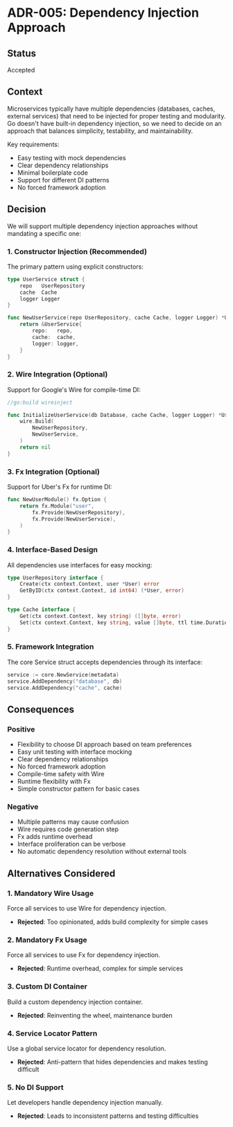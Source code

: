 # ADR-005: Dependency Injection Approach

## Status

Accepted

## Context

Microservices typically have multiple dependencies (databases, caches, external services) that need to be injected for proper testing and modularity. Go doesn't have built-in dependency injection, so we need to decide on an approach that balances simplicity, testability, and maintainability.

Key requirements:
- Easy testing with mock dependencies
- Clear dependency relationships
- Minimal boilerplate code
- Support for different DI patterns
- No forced framework adoption

## Decision

We will support multiple dependency injection approaches without mandating a specific one:

### 1. Constructor Injection (Recommended)
The primary pattern using explicit constructors:

```go
type UserService struct {
    repo   UserRepository
    cache  Cache
    logger Logger
}

func NewUserService(repo UserRepository, cache Cache, logger Logger) *UserService {
    return &UserService{
        repo:   repo,
        cache:  cache,
        logger: logger,
    }
}
```

### 2. Wire Integration (Optional)
Support for Google's Wire for compile-time DI:

```go
//go:build wireinject

func InitializeUserService(db Database, cache Cache, logger Logger) *UserService {
    wire.Build(
        NewUserRepository,
        NewUserService,
    )
    return nil
}
```

### 3. Fx Integration (Optional)
Support for Uber's Fx for runtime DI:

```go
func NewUserModule() fx.Option {
    return fx.Module("user",
        fx.Provide(NewUserRepository),
        fx.Provide(NewUserService),
    )
}
```

### 4. Interface-Based Design
All dependencies use interfaces for easy mocking:

```go
type UserRepository interface {
    Create(ctx context.Context, user *User) error
    GetByID(ctx context.Context, id int64) (*User, error)
}

type Cache interface {
    Get(ctx context.Context, key string) ([]byte, error)
    Set(ctx context.Context, key string, value []byte, ttl time.Duration) error
}
```

### 5. Framework Integration
The core Service struct accepts dependencies through its interface:

```go
service := core.NewService(metadata)
service.AddDependency("database", db)
service.AddDependency("cache", cache)
```

## Consequences

### Positive
- Flexibility to choose DI approach based on team preferences
- Easy unit testing with interface mocking
- Clear dependency relationships
- No forced framework adoption
- Compile-time safety with Wire
- Runtime flexibility with Fx
- Simple constructor pattern for basic cases

### Negative
- Multiple patterns may cause confusion
- Wire requires code generation step
- Fx adds runtime overhead
- Interface proliferation can be verbose
- No automatic dependency resolution without external tools

## Alternatives Considered

### 1. Mandatory Wire Usage
Force all services to use Wire for dependency injection.
- **Rejected**: Too opinionated, adds build complexity for simple cases

### 2. Mandatory Fx Usage
Force all services to use Fx for dependency injection.
- **Rejected**: Runtime overhead, complex for simple services

### 3. Custom DI Container
Build a custom dependency injection container.
- **Rejected**: Reinventing the wheel, maintenance burden

### 4. Service Locator Pattern
Use a global service locator for dependency resolution.
- **Rejected**: Anti-pattern that hides dependencies and makes testing difficult

### 5. No DI Support
Let developers handle dependency injection manually.
- **Rejected**: Leads to inconsistent patterns and testing difficulties